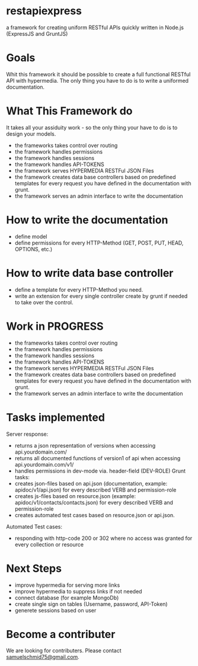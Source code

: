restapiexpress
=
a framework for creating uniform RESTful APIs quickly written in Node.js (ExpressJS and GruntJS)

Goals
=
Whit this framework it should be possible to create a full functional RESTful API with hypermedia.
The only thing you have to do is to write a uniformed documentation.

What This Framework do
=
It takes all your assiduity work - so the only thing your have to do is to design your models.
- the frameworks takes control over routing
- the framework handles permissions
- the framework handles sessions
- the framework handles API-TOKENS
- the framework serves HYPERMEDIA RESTFul JSON Files
- the framework creates data base controllers based on predefined templates for every request you have defined in the documentation with grunt.
- the framework serves an admin interface to write the documentation

How to write the documentation
=
- define model
- define permissions for every HTTP-Method (GET, POST, PUT, HEAD, OPTIONS, etc.)

How to write data base controller 
=
- define a template for every HTTP-Method you need.
- write an extension for every single controller create by grunt if needed to take over the control.

Work in PROGRESS
=
- the frameworks takes control over routing
- the framework handles permissions
- the framework handles sessions
- the framework handles API-TOKENS
- the framework serves HYPERMEDIA RESTFul JSON Files
- the framework creates data base controllers based on predefined templates for every request you have defined in the documentation with grunt.
- the framework serves an admin interface to write the documentation

Tasks implemented
=
Server response:
- returns a json representation of versions when accessing api.yourdomain.com/
- returns all documented functions of version1 of api when accessing api.yourdomain.com/v1/
- handles permissions in dev-mode via. header-field (DEV-ROLE)
Grunt tasks:
- creates json-files based on api.json (documentation, example: apidoc/v1/api.json) for every described VERB and permission-role
- creates js-files based on resource.json (example: apidoc/v1/contacts/contacts.json) for every described VERB and permission-role
- creates automated test cases based on resource.json or api.json.

Automated Test cases:
- responding with http-code 200 or 302 where no access was granted for every collection or resource

Next Steps
=
- improve hypermedia for serving more links
- improve hypermedia to suppress links if not needed
- connect database (for example MongoDb)
- create single sign on tables (Username, password, API-Token)
- generete sessions based on user

Become a contributer
=
We are looking for contributers. Please contact samuelschmid75@gmail.com.
